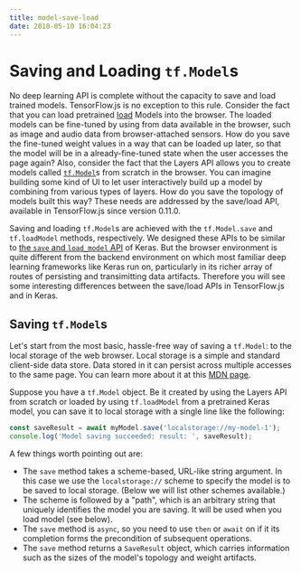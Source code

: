 ```yaml
---
title: model-save-load
date: 2018-05-10 16:04:23
---
```


# Saving and Loading `tf.Model`s

No deep learning API is complete without the capacity to save and load
trained models. TensorFlow.js is no exception to this rule.
Consider the fact that you can load pretrained
[load](https://js.tensorflow.org/tutorials/import-keras.html)
Models into the browser. The loaded models can be fine-tuned by using
from data available in the browser, such as image and audio data from
browser-attached sensors. How do you save the fine-tuned weight values
in a way that can be loaded up later,
so that the model will be in a already-fine-tuned state when the user accesses the
page again? Also, consider the fact that the Layers API allows you to create
models called
[`tf.Model`](https://js.tensorflow.org/api/0.10.0/#class:Model)s from scratch
in the browser. You can imagine building some kind of UI to let user interactively
build up a model by combining from various types of layers. How do you save the
topology of models built this way? These needs are addressed by the save/load API,
available in TensorFlow.js since version 0.11.0.

Saving and loading `tf.Model`s are achieved with the `tf.Model.save` and
`tf.loadModel` methods, respectively. We designed these APIs to be similar to
[the `save` and `load_model` API](https://keras.io/getting-started/faq/#how-can-i-save-a-keras-model)
of Keras. But the browser environment is quite different from the backend environment
on which most familiar deep learning frameworks like Keras run on, particularly in its
richer array of routes of persisting and transimitting data
artifacts. Therefore you will see some interesting differences between
the save/load APIs in TensorFlow.js and in Keras.

## Saving `tf.Model`s

Let's start from the most basic, hassle-free way of saving a `tf.Model`: to
the local storage of the web browser. Local storage is a simple and standard
client-side data store. Data stored in it can persist across multiple
accesses to the same page. You can learn more about it at this
[MDN page](https://developer.mozilla.org/en-US/docs/Web/API/Window/localStorage).

Suppose you have a `tf.Model` object. Be it created by using the Layers API
from scratch or loaded by using `tf.loadModel` from a pretrained Keras model,
you can save it to local storage with a single line like the following:

```js
const saveResult = await myModel.save('localstorage://my-model-1');
console.log('Model saving succeeded: result: ', saveResult);
```

A few things worth pointing out are:
- The `save` method takes a scheme-based, URL-like string argument. In this
  case we use the `localstorage://` scheme to specify the model is to be
  saved to local storage. (Below we will list other schemes available.)
- The scheme is followed by a "path", which is an arbitrary string that
  uniquely identifies the model you are saving. It will be used when you
  load model (see below).
- The `save` method is `async`, so you need to use `then` or `await` on if it
  its completion forms the precondition of subsequent operations.
- The `save` method returns a `SaveResult` object, which carries information
  such as the sizes of the model's topology and weight artifacts.

